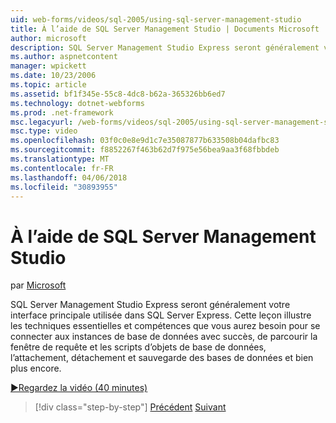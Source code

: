 ```yaml
---
uid: web-forms/videos/sql-2005/using-sql-server-management-studio
title: À l’aide de SQL Server Management Studio | Documents Microsoft
author: microsoft
description: SQL Server Management Studio Express seront généralement votre interface principale utilisée dans SQL Server Express. Cette leçon illustre des techniques essentielles et ski...
ms.author: aspnetcontent
manager: wpickett
ms.date: 10/23/2006
ms.topic: article
ms.assetid: bf1f345e-55c8-4dc8-b62a-365326bb6ed7
ms.technology: dotnet-webforms
ms.prod: .net-framework
msc.legacyurl: /web-forms/videos/sql-2005/using-sql-server-management-studio
msc.type: video
ms.openlocfilehash: 03f0c0e8e9d1c7e35087877b633508b04dafbc83
ms.sourcegitcommit: f8852267f463b62d7f975e56bea9aa3f68fbbdeb
ms.translationtype: MT
ms.contentlocale: fr-FR
ms.lasthandoff: 04/06/2018
ms.locfileid: "30893955"
---
```

<a name="using-sql-server-management-studio"></a>À l’aide de SQL Server Management Studio
====================
par [Microsoft](https://github.com/microsoft)

SQL Server Management Studio Express seront généralement votre interface principale utilisée dans SQL Server Express. Cette leçon illustre les techniques essentielles et compétences que vous aurez besoin pour se connecter aux instances de base de données avec succès, de parcourir la fenêtre de requête et les scripts d’objets de base de données, l’attachement, détachement et sauvegarde des bases de données et bien plus encore.

[&#9654;Regardez la vidéo (40 minutes)](https://channel9.msdn.com/Blogs/ASP-NET-Site-Videos/using-sql-server-management-studio)

> [!div class="step-by-step"]
> [Précédent](connecting-your-web-application-to-sql-server-2005-express-edition.md)
> [Suivant](getting-started-with-reporting-services.md)

